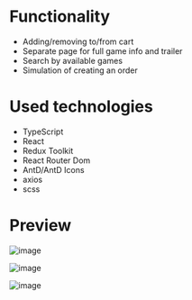 # Functionality
- Adding/removing to/from cart
- Separate page for full game info and trailer
- Search by available games
- Simulation of creating an order

# Used technologies
-  TypeScript
-  React
-  Redux Toolkit
-  React Router Dom
-  AntD/AntD Icons
-  axios
-  scss

# Preview
![image](https://github.com/user-attachments/assets/2f65a0e5-b710-4a7f-96ba-2c590e88054d)

![image](https://github.com/user-attachments/assets/534af6f3-6ad3-49eb-806a-3a4dbacc8d3f)

![image](https://github.com/user-attachments/assets/ce313c9e-2c70-42ea-86e5-3c5c355c005d)


